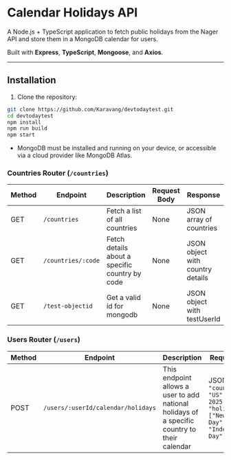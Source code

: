 # Calendar Holidays API

A Node.js + TypeScript application to fetch public holidays from the Nager API and store them in a MongoDB calendar for users.

Built with **Express**, **TypeScript**, **Mongoose**, and **Axios**.

---

## Installation

1. Clone the repository:

```bash
git clone https://github.com/Karavang/devtodaytest.git
cd devtodaytest
npm install
npm run build
npm start
```

- MongoDB must be installed and running on your device, or accessible via a cloud provider like MongoDB Atlas.

### Countries Router (`/countries`)

| Method | Endpoint           | Description                                    | Request Body | Response                         |
| ------ | ------------------ | ---------------------------------------------- | ------------ | -------------------------------- |
| GET    | `/countries`       | Fetch a list of all countries                  | None         | JSON array of countries          |
| GET    | `/countries/:code` | Fetch details about a specific country by code | None         | JSON object with country details |
| GET    | `/test-objectid`   | Get a valid id for mongodb                     | None         | JSON object with testUserId      |

### Users Router (`/users`)

| Method | Endpoint                           | Description                                                                                  | Request Body                                                                                      | Response                          |
| ------ | ---------------------------------- | -------------------------------------------------------------------------------------------- | ------------------------------------------------------------------------------------------------- | --------------------------------- |
| POST   | `/users/:userId/calendar/holidays` | This endpoint allows a user to add national holidays of a specific country to their calendar | JSON: `{ "countryCode": "US", "year": 2025, "holidays": ["New Year's Day", "Independence Day"] }` | JSON object of the saved calendar |
